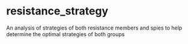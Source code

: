 resistance_strategy
===================

An analysis of strategies of both resistance members and spies to help determine the optimal strategies of both groups
